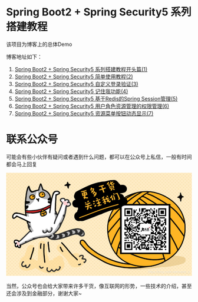 # Spring Boot2 + Spring Security5 系列搭建教程
该项目为博客上的总体Demo

博客地址如下：

1. [Spring Boot2 + Spring Security5 系列搭建教程开头篇(1)](https://blog.csdn.net/wamr_o/article/details/99634226)
2. [Spring Boot2 + Spring Security5 简单使用教程(2)](https://blog.csdn.net/wamr_o/article/details/98794448)
3. [Spring Boot2 + Spring Security5 自定义登录验证(3)](https://blog.csdn.net/wamr_o/article/details/98858011)
4. [Spring Boot2 + Spring Security5 记住我功能(4)](https://blog.csdn.net/wamr_o/article/details/99218657)
5. [Spring Boot2 + Spring Security5 基于Redis的Spring Session管理(5)](https://blog.csdn.net/wamr_o/article/details/99245711)
6. [Spring Boot2 + Spring Security5 用户角色资源管理的权限管理(6)](https://blog.csdn.net/wamr_o/article/details/99355045)
7. [Spring Boot2 + Spring Security5 资源菜单按钮动态显示(7)](https://blog.csdn.net/wamr_o/article/details/99630121)



# 联系公众号

可能会有些小伙伴有疑问或者遇到什么问题，都可以在公众号上私信，一般有时间都会马上回复

![二维码.png](img/二维码.png)


当然，公众号也会给大家带来许多干货，像互联网的形势，一些技术的介绍，甚至还会涉及到金融部分，谢谢大家~
